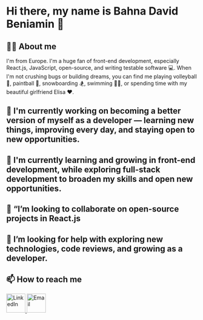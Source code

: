# Hi there, my name is Bahna David Beniamin 👋

## 🙋‍♂️ About me

I'm from Europe. I'm a huge fan of front-end development, especially React.js, JavaScript, open-source, and writing testable software 💻. When I'm not crushing bugs or building dreams, you can find me playing volleyball 🏐, paintball 🔫, snowboarding 🏂, swimming 🏊‍♂️, or spending time with my beautiful girlfriend Elisa ❤️.


## 🔭 I'm currently working on becoming a better version of myself as a developer — learning new things, improving every day, and staying open to new opportunities. 

## 🌱 I'm currently learning and growing in **front-end development**, while exploring **full-stack development** to broaden my skills and open new opportunities. 


## 👯 “I’m looking to collaborate on open-source projects in React.js

## 🤔 I’m looking for help with exploring new technologies, code reviews, and growing as a developer.

## 📫 How to reach me

<!-- LinkedIn -->
<a href="https://www.linkedin.com/in/david-beniamin-bahna/" target="_blank">
  <img width="50" height="50" alt="LinkedIn" src="https://cdn-icons-png.flaticon.com/512/174/174857.png" />
</a>

<!-- E-mail -->
<a href="mailto:david.beniamin@example.com" target="_blank">
  <img width="50" height="50" alt="Email" src="https://github.com/user-attachments/assets/8165a383-c2d1-4bcf-9c72-65a9d5d6d85f" />
</a>

<!--

- 💬 Ask me about ...
- 📫 How to reach me: ...
- 😄 Pronouns: ...
- ⚡ Fun fact: ...
-->
